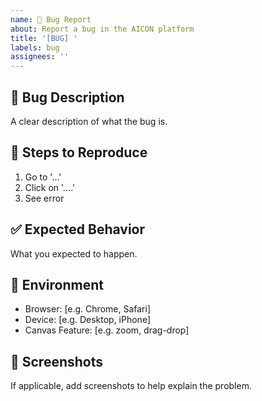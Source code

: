 ```yaml
---
name: 🐛 Bug Report
about: Report a bug in the AICON platform
title: '[BUG] '
labels: bug
assignees: ''
---
```


## 🐛 Bug Description
A clear description of what the bug is.

## 🔄 Steps to Reproduce
1. Go to '...'
2. Click on '....'
3. See error

## ✅ Expected Behavior
What you expected to happen.

## 📱 Environment
- Browser: [e.g. Chrome, Safari]
- Device: [e.g. Desktop, iPhone]
- Canvas Feature: [e.g. zoom, drag-drop]

## 📸 Screenshots
If applicable, add screenshots to help explain the problem.

